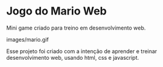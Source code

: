 # Jogo do Mario Web
Mini game criado para treino em desenvolvimento web.

images/mario.gif

Esse projeto foi criado com a intenção de aprender e treinar desenvolvimento web, usando html, css e javascript.